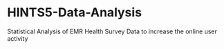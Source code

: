 # HINTS5-Data-Analysis
Statistical Analysis of EMR Health Survey Data to increase the online user activity
